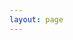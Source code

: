 ```yaml
---
layout: page
---
```

<script setup>
import {
  VPTeamPage,
  VPTeamPageTitle,
  VPTeamMembers,
  VPTeamPageSection
} from 'vitepress/theme'
</script>

<VPTeamPage>
    <VPTeamPageTitle>
        <template #title>Contests</template>
    </VPTeamPageTitle>
    <VPTeamPageSection>
        <template #title>2025</template>
        <template #members>
            <div className="contest-card-container">
                <Card name="Contest 1" 
                    date="TBD" 
                    description ="Our first contest. More details <a href='/contests/contest1' class='link'>here</a>." 
                />
            </div>
        </template>
    </VPTeamPageSection>
</VPTeamPage>

<style>
    .contest-card-container {
        display: flex;
        flex-wrap: wrap;         
        justify-content: center;  
        gap: 10px;           
        padding: 10px;     
        width: 100%;    
        box-sizing: border-box; 
    }   
</style>